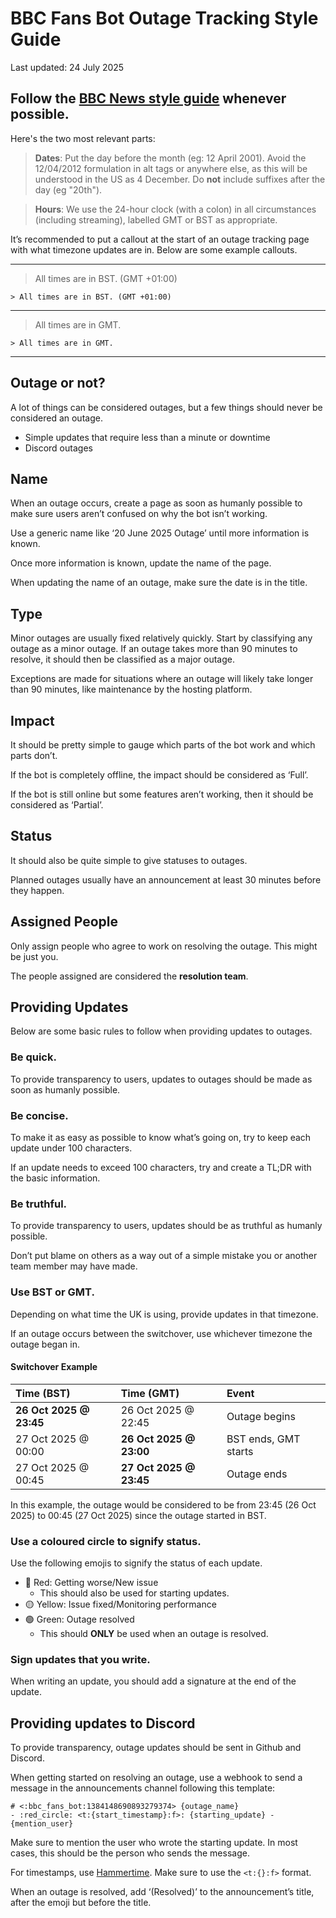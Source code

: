# BBC Fans Bot Outage Tracking Style Guide

Last updated: 24 July 2025

## Follow the [BBC News style guide](https://www.bbc.co.uk/newsstyleguide/) whenever possible.

Here's the two most relevant parts:

> **Dates**: Put the day before the month (eg: 12 April 2001). Avoid the 12/04/2012 formulation in alt tags or anywhere else, as this will be understood in the US as 4 December. Do **not** include suffixes after the day (eg "20th").

> **Hours**: We use the 24-hour clock (with a colon) in all circumstances (including streaming), labelled GMT or BST as appropriate.

It’s recommended to put a callout at the start of an outage tracking page with what timezone updates are in. Below are some example callouts.

---

> All times are in BST. (GMT +01:00)

```
> All times are in BST. (GMT +01:00)
```

---

> All times are in GMT.

```
> All times are in GMT.
```

---

## Outage or not?

A lot of things can be considered outages, but a few things should never be considered an outage.

- Simple updates that require less than a minute or downtime
- Discord outages

## Name

When an outage occurs, create a page as soon as humanly possible to make sure users aren’t confused on why the bot isn’t working.

Use a generic name like ‘20 June 2025 Outage’ until more information is known.

Once more information is known, update the name of the page.

When updating the name of an outage, make sure the date is in the title.

## Type

Minor outages are usually fixed relatively quickly. Start by classifying any outage as a minor outage. If an outage takes more than 90 minutes to resolve, it should then be classified as a major outage.

Exceptions are made for situations where an outage will likely take longer than 90 minutes, like maintenance by the hosting platform.

## Impact

It should be pretty simple to gauge which parts of the bot work and which parts don’t.

If the bot is completely offline, the impact should be considered as ‘Full’.

If the bot is still online but some features aren’t working, then it should be considered as ‘Partial’.

## Status

It should also be quite simple to give statuses to outages.

Planned outages usually have an announcement at least 30 minutes before they happen.

## Assigned People

Only assign people who agree to work on resolving the outage. This might be just you.

The people assigned are considered the **resolution team**.

## Providing Updates

Below are some basic rules to follow when providing updates to outages.

### Be quick.

To provide transparency to users, updates to outages should be made as soon as humanly possible.

### Be concise.

To make it as easy as possible to know what’s going on, try to keep each update under 100 characters.

If an update needs to exceed 100 characters, try and create a TL;DR with the basic information.

### Be truthful.

To provide transparency to users, updates should be as truthful as humanly possible.

Don’t put blame on others as a way out of a simple mistake you or another team member may have made.

### Use BST or GMT.

Depending on what time the UK is using, provide updates in that timezone.

If an outage occurs between the switchover, use whichever timezone the outage began in.

#### Switchover Example

| Time (BST) | Time (GMT) | Event |
| :-- | :-- | :-- |
| **26 Oct 2025 @ 23:45** | 26 Oct 2025 @ 22:45 | Outage begins |
| 27 Oct 2025 @ 00:00 | **26 Oct 2025 @ 23:00** | BST ends, GMT starts |
| 27 Oct 2025 @ 00:45 | **27 Oct 2025 @ 23:45** | Outage ends |

In this example, the outage would be considered to be from 23:45 (26 Oct 2025) to 00:45 (27 Oct 2025) since the outage started in BST.

### Use a coloured circle to signify status.

Use the following emojis to signify the status of each update.

- 🔴 Red: Getting worse/New issue
  - This should also be used for starting updates.
- 🟡 Yellow: Issue fixed/Monitoring performance
- 🟢 Green: Outage resolved
  - This should **ONLY** be used when an outage is resolved.

### Sign updates that you write.

When writing an update, you should add a signature at the end of the update.

## Providing updates to Discord

To provide transparency, outage updates should be sent in Github and Discord.

When getting started on resolving an outage, use a webhook to send a message in the announcements channel following this template:

```
# <:bbc_fans_bot:1384148690893279374> {outage_name}
- :red_circle: <t:{start_timestamp}:f>: {starting_update} - {mention_user}
```

Make sure to mention the user who wrote the starting update. In most cases, this should be the person who sends the message.

For timestamps, use [Hammertime](https://hammertime.cyou/). Make sure to use the `<t:{}:f>`  format.

When an outage is resolved, add ‘(Resolved)’ to the announcement’s title, after the emoji but before the title.
